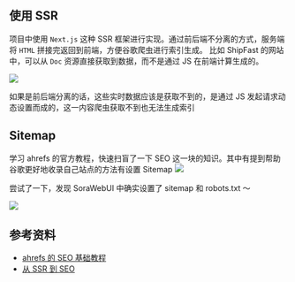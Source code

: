## 使用 SSR

项目中使用 `Next.js` 这种 SSR 框架进行实现。通过前后端不分离的方式，服务端将 `HTML` 拼接完返回到前端，方便谷歌爬虫进行索引生成。
比如 ShipFast 的网站中，可以从 `Doc` 资源直接获取到数据，而不是通过 JS 在前端计算生成的。

![](/2.png)

如果是前后端分离的话，这些实时数据应该是获取不到的，是通过 JS 发起请求动态设置而成的，这一内容爬虫获取不到也无法生成索引

## Sitemap

学习 ahrefs 的官方教程，快速扫盲了一下 SEO 这一块的知识。其中有提到帮助谷歌更好地收录自己站点的方法有设置 Sitemap
![](/3.png)

尝试了一下，发现 SoraWebUI 中确实设置了 sitemap 和 robots.txt ～

![](/8.png)

## 参考资料

- [ahrefs 的 SEO 基础教程](https://ahrefs.com/seo)
- [从 SSR 到 SEO](https://juejin.cn/post/7095049421158612999)
